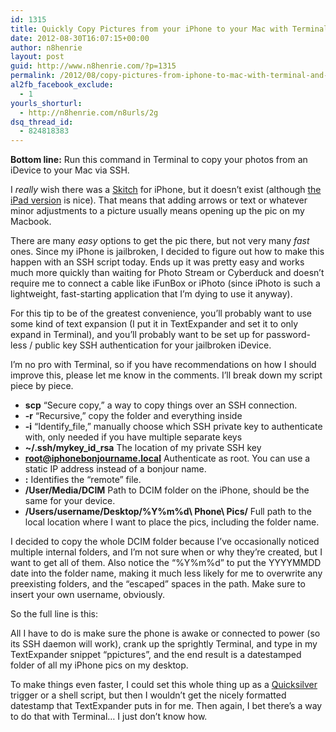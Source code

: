 ```yaml
---
id: 1315
title: Quickly Copy Pictures from your iPhone to your Mac with Terminal and SSH
date: 2012-08-30T16:07:15+00:00
author: n8henrie
layout: post
guid: http://www.n8henrie.com/?p=1315
permalink: /2012/08/copy-pictures-from-iphone-to-mac-with-terminal-and-ssh/
al2fb_facebook_exclude:
  - 1
yourls_shorturl:
  - http://n8henrie.com/n8urls/2g
dsq_thread_id:
  - 824818383
---
```

**Bottom line:** Run this command in Terminal to copy your photos from an iDevice to your Mac via SSH.
  
<!--more-->

I _really_ wish there was a <a target="_blank" href="http://skitch.com/">Skitch</a> for iPhone, but it doesn&#8217;t exist (although <a target="_blank" href="http://itunes.apple.com/us/app/skitch-for-ipad/id490505997?mt=8&#038;at=10l5H6">the iPad version</a> is nice). That means that adding arrows or text or whatever minor adjustments to a picture usually means opening up the pic on my Macbook.

There are many _easy_ options to get the pic there, but not very many _fast_ ones. Since my iPhone is jailbroken, I decided to figure out how to make this happen with an SSH script today. Ends up it was pretty easy and works much more quickly than waiting for Photo Stream or Cyberduck and doesn&#8217;t require me to connect a cable like iFunBox or iPhoto (since iPhoto is such a lightweight, fast-starting application that I&#8217;m dying to use it anyway). 

For this tip to be of the greatest convenience, you&#8217;ll probably want to use some kind of text expansion (I put it in TextExpander and set it to only expand in Terminal), and you&#8217;ll probably want to be set up for password-less / public key SSH authentication for your jailbroken iDevice.

I&#8217;m no pro with Terminal, so if you have recommendations on how I should improve this, please let me know in the comments. I&#8217;ll break down my script piece by piece.

  * **scp** &#8220;Secure copy,&#8221; a way to copy things over an SSH connection.
  * **-r** &#8220;Recursive,&#8221; copy the folder and everything inside
  * **-i** &#8220;Identify_file,&#8221; manually choose which SSH private key to authenticate with, only needed if you have multiple separate keys
  * **~/.ssh/mykey\_id\_rsa** The location of my private SSH key
  * **root@iphonebonjourname.local** Authenticate as root. You can use a static IP address instead of a bonjour name.
  * **:** Identifies the &#8220;remote&#8221; file.
  * **/User/Media/DCIM** Path to DCIM folder on the iPhone, should be the same for your device.
  * **/Users/username/Desktop/%Y%m%d\ Phone\ Pics/** Full path to the local location where I want to place the pics, including the folder name.

I decided to copy the whole DCIM folder because I&#8217;ve occasionally noticed multiple internal folders, and I&#8217;m not sure when or why they&#8217;re created, but I want to get all of them. Also notice the &#8220;%Y%m%d&#8221; to put the YYYYMMDD date into the folder name, making it much less likely for me to overwrite any preexisting folders, and the &#8220;escaped&#8221; spaces in the path. Make sure to insert your own username, obviously.

So the full line is this:



All I have to do is make sure the phone is awake or connected to power (so its SSH daemon will work), crank up the sprightly Terminal, and type in my TextExpander snippet &#8220;ppictures&#8221;, and the end result is a datestamped folder of all my iPhone pics on my desktop.

To make things even faster, I could set this whole thing up as a <a target="_blank" href="http://qsapp.com/">Quicksilver</a> trigger or a shell script, but then I wouldn&#8217;t get the nicely formatted datestamp that TextExpander puts in for me. Then again, I bet there&#8217;s a way to do that with Terminal… I just don&#8217;t know how.